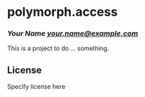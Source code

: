 # polymorph.access
### _Your Name <your.name@example.com>_

This is a project to do ... something.

## License

Specify license here

